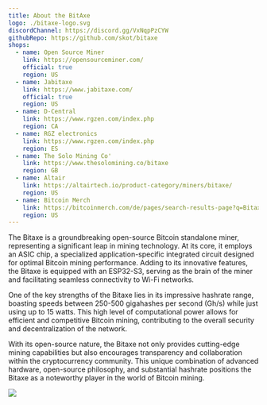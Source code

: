 ```yaml
---
title: About the BitAxe
logo: ./bitaxe-logo.svg
discordChannel: https://discord.gg/VxNqpPzCYW
githubRepo: https://github.com/skot/bitaxe
shops:
  - name: Open Source Miner
    link: https://opensourceminer.com/
    official: true
    region: US
  - name: Jabitaxe
    link: https://www.jabitaxe.com/
    official: true
    region: US
  - name: D-Central
    link: https://www.rgzen.com/index.php
    region: CA
  - name: RGZ electronics
    link: https://www.rgzen.com/index.php
    region: ES
  - name: The Solo Mining Co'
    link: https://www.thesolomining.co/bitaxe
    region: GB
  - name: Altair
    link: https://altairtech.io/product-category/miners/bitaxe/
    region: US
  - name: Bitcoin Merch
    link: https://bitcoinmerch.com/de/pages/search-results-page?q=Bitaxe
    region: US
---
```


The Bitaxe is a groundbreaking open-source Bitcoin standalone miner, representing a significant leap in mining technology. At its core, it employs an ASIC chip, a specialized application-specific integrated circuit designed for optimal Bitcoin mining performance. Adding to its innovative features, the Bitaxe is equipped with an ESP32-S3, serving as the brain of the miner and facilitating seamless connectivity to Wi-Fi networks.

One of the key strengths of the Bitaxe lies in its impressive hashrate range, boasting speeds between 250-500 gigahashes per second (Gh/s) while just using up to 15 watts. This high level of computational power allows for efficient and competitive Bitcoin mining, contributing to the overall security and decentralization of the network.

With its open-source nature, the Bitaxe not only provides cutting-edge mining capabilities but also encourages transparency and collaboration within the cryptocurrency community. This unique combination of advanced hardware, open-source philosophy, and substantial hashrate positions the Bitaxe as a noteworthy player in the world of Bitcoin mining.

<a href="https://discord.com/invite/3E8ca2dkcC" target="_blank"><img src="https://github.com/sujatagunale/EasyRead/assets/151519281/618f4872-1e10-42da-8213-1d69e486d02e" /></a>
